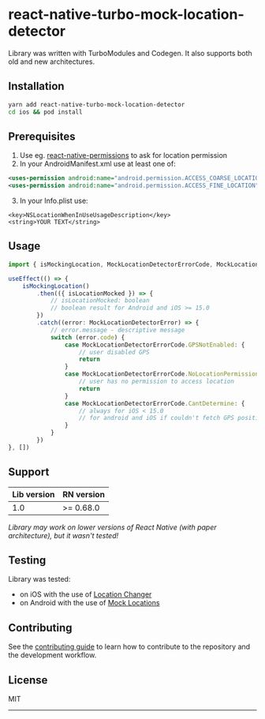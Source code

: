 # react-native-turbo-mock-location-detector

Library was written with TurboModules and Codegen. It also supports both old and new architectures.

## Installation

```sh
yarn add react-native-turbo-mock-location-detector
cd ios && pod install
```

## Prerequisites

1. Use eg. [react-native-permissions](https://github.com/zoontek/react-native-permissions) to ask for location permission
2. In your AndroidManifest.xml use at least one of:
```xml
<uses-permission android:name="android.permission.ACCESS_COARSE_LOCATION" />
<uses-permission android:name="android.permission.ACCESS_FINE_LOCATION" />
```
3. In your Info.plist use:
```text
<key>NSLocationWhenInUseUsageDescription</key>
<string>YOUR TEXT</string>
```

## Usage

```typescript
import { isMockingLocation, MockLocationDetectorErrorCode, MockLocationDetectorError } from 'react-native-mock-location-detector'

useEffect(() => {
    isMockingLocation()
        .then(({ isLocationMocked }) => {
            // isLocationMocked: boolean
            // boolean result for Android and iOS >= 15.0
        })
        .catch((error: MockLocationDetectorError) => {
            // error.message - descriptive message
            switch (error.code) {
                case MockLocationDetectorErrorCode.GPSNotEnabled: {
                    // user disabled GPS
                    return
                }
                case MockLocationDetectorErrorCode.NoLocationPermissionEnabled: {
                    // user has no permission to access location
                    return
                }
                case MockLocationDetectorErrorCode.CantDetermine: {
                    // always for iOS < 15.0
                    // for android and iOS if couldn't fetch GPS position
                }
            }
        })
}, [])

```

## Support

| Lib version | RN version |
|-------------|------------|
| 1.0         | >= 0.68.0  |

*Library may work on lower versions of React Native (with paper architecture), but it wasn't tested!*

## Testing
Library was tested:
- on iOS with the use of [Location Changer](https://www.ultfone.com/ios-location-changer.html)
- on Android with the use of [Mock Locations](https://play.google.com/store/apps/details?id=ru.gavrikov.mocklocations&hl=pl&gl=US)


## Contributing

See the [contributing guide](CONTRIBUTING.md) to learn how to contribute to the repository and the development workflow.

## License

MIT

---
